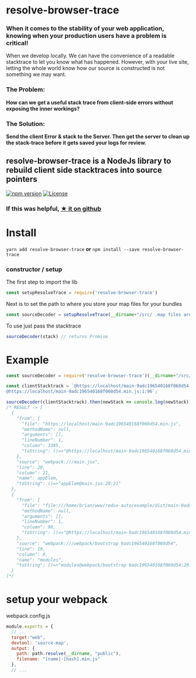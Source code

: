 
# resolve-browser-trace

### When it comes to the stability of your web application, knowing when your **production users have a problem is critical**!

When we develop locally. We can have the convenience of a readable stacktrace to let you know what has happened.
However, with your live site, letting the whole world know how our source is constructed is not something we may want.

### The Problem:
**How can we get a useful stack trace from client-side errors without exposing the inner workings?**


### The Solution:
**Send the client Error & stack to the Server. Then get the server to clean up the stack-trace before it gets saved your logs for review.**

## resolve-browser-trace is a NodeJs library to rebuild client side stacktraces into source pointers

[![npm version](https://badge.fury.io/js/resolve-browser-trace.svg)](https://www.npmjs.com/package/resolve-browser-trace) [![License](http://img.shields.io/:license-apache_2-yellow.svg)](https://www.apache.org/licenses/LICENSE-2.0)


### If this was helpful, [★ it on github](https://github.com/codemeasandwich/resolve-browser-trace)

# Install

`yarn add resolve-browser-trace`
**or**
`npm install --save resolve-browser-trace`

### constructor / setup


The first step to import the lib
``` js
const setupResolveTrace = require('resolve-browser-trace')
```

Next is to set the path to where you store your map files for your bundles
``` js
const sourceDecoder = setupResolveTrace(__dirname+"/src/ .map files are here");
```

To use just pass the stacktrace
``` js
sourceDecoder(stack) // returns Promise
```

# Example

``` js
const sourceDecoder = require('resolve-browser-trace')(__dirname+"/src/ .map files are here")

const clientStacktrack = `@https://localhost/main-9adc196540168f060d54.min.js:1:3385
@https://localhost/main-9adc196540168f060d54.min.js:1:96`;

sourceDecoder(clientStacktrack).then(newStack => console.log(newStack))
/* RESULT -> [
  {
    "from": {
      "file": "https://localhost/main-9adc196540168f060d54.min.js",
      "methodName": null,
      "arguments": [],
      "lineNumber": 1,
      "column": 3385,
      "toString": ()=>"@https://localhost/main-9adc196540168f060d54.min.js:1:3385"
    },
    "source": "webpack:///main.jsx",
    "line": 20,
    "column": 21,
    "name": appElem,
    "toString": ()=>"appElem@main.jsx:20:21"
  },
  {
    "from": {
      "file": "file:///home/brian/www/redux-auto/example/dist/main-9adc196540168f060d54.min.js",
      "methodName": null,
      "arguments": [],
      "lineNumber": 1,
      "column": 96,
      "toString": ()=>"@https://localhost/main-9adc196540168f060d54.min.js:1:96"
    },
    "source": "webpack:///webpack/bootstrap 9adc196540168f060d54",
    "line": 19,
    "column": 0,
    "name": "modules",
    "toString": ()=>"modules@webpack/bootstrap 9adc196540168f060d54:20:21"
  }
]*/
```

# setup your webpack

webpack.config.js
```js
module.exports = {
  // ...
  target:"web",
  devtool: 'source-map',
  output: {
    path: path.resolve(__dirname, "public"),
    filename: "[name]-[hash].min.js"
  },
  // ...
```

